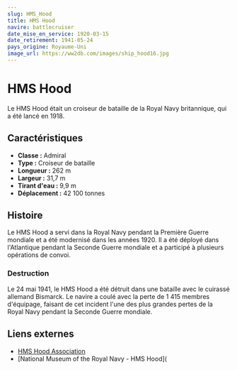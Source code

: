 ```yaml
---
slug: HMS_Hood
title: HMS Hood
navire: battlecruiser
date_mise_en_service: 1920-03-15
date_retirement: 1941-05-24
pays_origine: Royaume-Uni
image_url: https://ww2db.com/images/ship_hood16.jpg
---
```


# HMS Hood

Le HMS Hood était un croiseur de bataille de la Royal Navy britannique, qui a été lancé en 1918.

## Caractéristiques

- **Classe :** Admiral
- **Type :** Croiseur de bataille
- **Longueur :** 262 m
- **Largeur :** 31,7 m
- **Tirant d'eau :** 9,9 m
- **Déplacement :** 42 100 tonnes

## Histoire

Le HMS Hood a servi dans la Royal Navy pendant la Première Guerre mondiale et a été modernisé dans les années 1920. Il a été déployé dans l'Atlantique pendant la Seconde Guerre mondiale et a participé à plusieurs opérations de convoi.

### Destruction

Le 24 mai 1941, le HMS Hood a été détruit dans une bataille avec le cuirassé allemand Bismarck. Le navire a coulé avec la perte de 1 415 membres d'équipage, faisant de cet incident l'une des plus grandes pertes de la Royal Navy pendant la Seconde Guerre mondiale.

## Liens externes

- [HMS Hood Association](https://hmshood.org.uk/)
- [National Museum of the Royal Navy - HMS Hood](